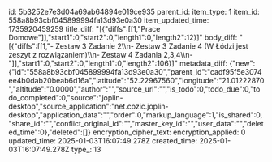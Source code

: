 id: 5b3252e7e3d04a69ab64894e019ce935
parent_id: 
item_type: 1
item_id: 558a8b93cbf045899994fa13d93e0a30
item_updated_time: 1735920459259
title_diff: "[{\"diffs\":[[1,\"Prace Domowe\"]],\"start1\":0,\"start2\":0,\"length1\":0,\"length2\":12}]"
body_diff: "[{\"diffs\":[[1,\"- Zestaw 3 Zadanie 2\\\n- Zestaw 3 Zadanie 4 (W Łódzi jest zeszyt z rozwiązaniem)\\\n- Zestaw 4 Zadania 2,3,4\\\n- \"]],\"start1\":0,\"start2\":0,\"length1\":0,\"length2\":106}]"
metadata_diff: {"new":{"id":"558a8b93cbf045899994fa13d93e0a30","parent_id":"cadf95f5e3074ee4b0dab20beab6d16a","latitude":"52.22967560","longitude":"21.01222870","altitude":"0.0000","author":"","source_url":"","is_todo":0,"todo_due":0,"todo_completed":0,"source":"joplin-desktop","source_application":"net.cozic.joplin-desktop","application_data":"","order":0,"markup_language":1,"is_shared":0,"share_id":"","conflict_original_id":"","master_key_id":"","user_data":"","deleted_time":0},"deleted":[]}
encryption_cipher_text: 
encryption_applied: 0
updated_time: 2025-01-03T16:07:49.278Z
created_time: 2025-01-03T16:07:49.278Z
type_: 13